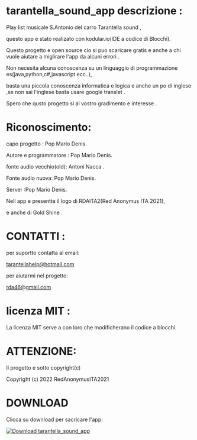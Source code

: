 # tarantella_sound_app descrizione :
Play list musicale S.Antonio del carro Tarantella sound ,

questo app e stato realizato con kodular.io(IDE a codice di Blocchi).

Questo progetto e open source cio si puo scaricare gratis e anche a chi vuole aiutare a miglirare l'app da  alcuni errori .

Non necesita alcuna conoscenza su un linguaggio di programmazione es(java,python,c#,javascript ecc..),

basta una piccola conoscenza informatica e logica e anche un po di inglese ,se non sai l'inglese basta usare google translet .

Spero che qusto progetto  si  al vostro gradimento e interesse .
# Riconoscimento:
capo progetto : Pop Mario Denis.

Autore e programmatore : Pop Mario Denis.

fonte audio vecchio(old): Antoni Nacca .

Fonte audio nuova: Pop Mario Denis.

Server :Pop Mario Denis.

Nell app e presentte il logo di RDAITA2(Red Anonymus ITA 2021),

e anche di Gold Shine .
# CONTATTI :
per suportto contatta al email:

tarantellahelp@hotmail.com

per aiutarmi nel progetto:

rda46@gmail.com 
# licenza MIT :
La licenza MIT serve a con loro che modificherano il codice a blocchi.
# ATTENZIONE:
Il progetto e sotto copyright(c)

Copyright (c) 2022 RedAnonymusITA2021 

# DOWNLOAD 
Clicca su download per sacricare l'app:

[![Download tarantella_sound_app](https://a.fsdn.com/con/app/sf-download-button)](https://sourceforge.net/projects/tarantella-sound-app/files/latest/download)
